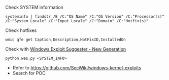 Check SYSTEM information
```
systeminfo | findstr /B /C:"OS Name" /C:"OS Version" /C:"Processor(s)" /C:"System Locale" /C:"Input Locale" /C:"Domain" /C:"Hotfix(s)"
```
Check hotfixes
```
wmic qfe get Caption,Description,HotFixID,InstalledOn
```
Check with [Windows Exploit Suggester - New Generation](https://github.com/bitsadmin/wesng)
```
python wes.py <SYSTEM_INFO>
```
- Refer to https://github.com/SecWiki/windows-kernel-exploits
- Search for POC 

